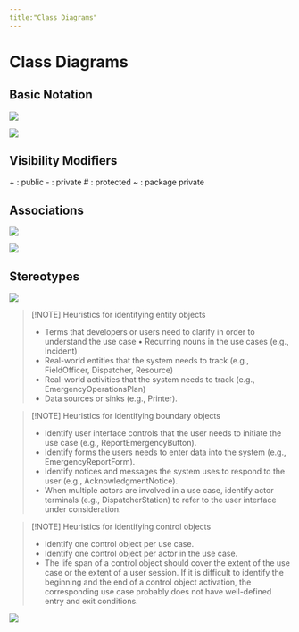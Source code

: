 ```yaml
---
title:"Class Diagrams"
---
```

# Class Diagrams
## Basic Notation
![](https://i.imgur.com/wP2mGKP.png)

![](https://i.imgur.com/epJI95o.png)

## Visibility Modifiers
\+ : public
\- : private 
\# : protected
~ : package private
## Associations
![](https://i.imgur.com/6joWlEo.png)

![](https://i.imgur.com/98E6kbI.png)
## Stereotypes
![](https://i.imgur.com/pNajniM.png)

> [!NOTE] Heuristics for identifying entity objects 
> - Terms that developers or users need to clarify in order to understand the use case • Recurring nouns in the use cases (e.g., Incident) 
> - Real-world entities that the system needs to track (e.g., FieldOfficer, Dispatcher, Resource) 
> - Real-world activities that the system needs to track (e.g., EmergencyOperationsPlan) 
> - Data sources or sinks (e.g., Printer).

> [!NOTE] Heuristics for identifying boundary objects 
> - Identify user interface controls that the user needs to initiate the use case (e.g., ReportEmergencyButton). 
> - Identify forms the users needs to enter data into the system (e.g., EmergencyReportForm).
> - Identify notices and messages the system uses to respond to the user (e.g., AcknowledgmentNotice). 
> - When multiple actors are involved in a use case, identify actor terminals (e.g., DispatcherStation) to refer to the user interface under consideration. 

> [!NOTE] Heuristics for identifying control objects 
>- Identify one control object per use case. 
>- Identify one control object per actor in the use case. 
>- The life span of a control object should cover the extent of the use case or the extent of a user session. If it is difficult to identify the beginning and the end of a control object activation, the corresponding use case probably does not have well-defined entry and exit conditions.

![](https://i.imgur.com/30K0QRU.png)

